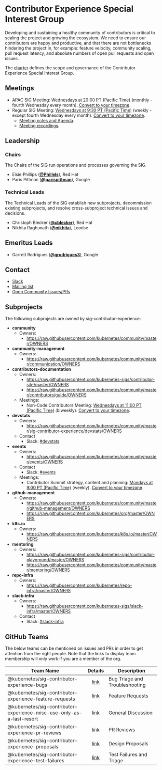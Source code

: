 <!---
This is an autogenerated file!

Please do not edit this file directly, but instead make changes to the
sigs.yaml file in the project root.

To understand how this file is generated, see https://git.k8s.io/community/generator/README.md
--->
# Contributor Experience Special Interest Group

Developing and sustaining a healthy community of contributors is critical to scaling the project and growing the ecosystem. We need to ensure our contributors are happy and productive, and that there are not bottlenecks hindering the project in, for example: feature velocity, community scaling, pull request latency, and absolute numbers of open pull requests and open issues.

The [charter](charter.md) defines the scope and governance of the Contributor Experience Special Interest Group.

## Meetings
* APAC SIG Meeting: [Wednesdays at 20:00 PT (Pacific Time)](https://www.google.com/calendar/event?eid=NXRvdDBiZmh2Zm9xZWkxOTVpdTdwazk2azFfMjAxOTA0MjRUMTYzMDAwWiBjZ250MzY0dmQ4czg2aHIycGhhcGZqYzZ1a0Bn&ctz=America/Los_Angeles) (monthly - fourth Wednesday every month). [Convert to your timezone](http://www.thetimezoneconverter.com/?t=20:00&tz=PT%20%28Pacific%20Time%29).
* Regular SIG Meeting: [Wednesdays at 9:30 PT (Pacific Time)](https://www.google.com/calendar/event?eid=NXRvdDBiZmh2Zm9xZWkxOTVpdTdwazk2azFfMjAxOTA0MDNUMTYzMDAwWiBjZ250MzY0dmQ4czg2aHIycGhhcGZqYzZ1a0Bn&ctz=America/Los_Angeles) (weekly - except fourth Wednesday every month). [Convert to your timezone](http://www.thetimezoneconverter.com/?t=9:30&tz=PT%20%28Pacific%20Time%29).
  * [Meeting notes and Agenda](https://docs.google.com/document/d/1qf-02B7EOrItQgwXFxgqZ5qjW0mtfu5qkYIF1Hl4ZLI/).
  * [Meeting recordings](https://www.youtube.com/watch?v=EMGUdOKwSns&list=PL69nYSiGNLP2x_48wbOPO0vXQgNTm_xxr).

## Leadership

### Chairs
The Chairs of the SIG run operations and processes governing the SIG.

* Elsie Phillips (**[@Phillels](https://github.com/Phillels)**), Red Hat
* Paris Pittman (**[@parispittman](https://github.com/parispittman)**), Google

### Technical Leads
The Technical Leads of the SIG establish new subprojects, decommission existing
subprojects, and resolve cross-subproject technical issues and decisions.

* Christoph Blecker (**[@cblecker](https://github.com/cblecker)**), Red Hat
* Nikhita Raghunath (**[@nikhita](https://github.com/nikhita)**), Loodse

## Emeritus Leads

* Garrett Rodrigues (**[@grodrigues3](https://github.com/grodrigues3)**), Google

## Contact
* [Slack](https://kubernetes.slack.com/messages/sig-contribex)
* [Mailing list](https://groups.google.com/forum/#!forum/kubernetes-sig-contribex)
* [Open Community Issues/PRs](https://github.com/kubernetes/community/labels/sig%2Fcontributor-experience)

## Subprojects

The following subprojects are owned by sig-contributor-experience:
- **community**
  - Owners:
    - https://raw.githubusercontent.com/kubernetes/community/master/OWNERS
- **community-management**
  - Owners:
    - https://raw.githubusercontent.com/kubernetes/community/master/communication/OWNERS
- **contributors-documentation**
  - Owners:
    - https://raw.githubusercontent.com/kubernetes-sigs/contributor-site/master/OWNERS
    - https://raw.githubusercontent.com/kubernetes/community/master/contributors/guide/OWNERS
  - Meetings:
    - Non-Code Contributors Meeting: [Wednesdays at 11:00 PT (Pacific Time)](https://docs.google.com/document/d/1gdFWfkrapQclZ4-z4Lx2JwqKsJjXXUOVoLhBzZiZgSk/edit) (biweekly). [Convert to your timezone](http://www.thetimezoneconverter.com/?t=11:00&tz=PT%20%28Pacific%20Time%29).
- **devstats**
  - Owners:
    - https://raw.githubusercontent.com/kubernetes/community/master/sig-contributor-experience/devstats/OWNERS
  - Contact
    - Slack: [#devstats](https://kubernetes.slack.com/messages/devstats)
- **events**
  - Owners:
    - https://raw.githubusercontent.com/kubernetes/community/master/events/OWNERS
  - Contact
    - Slack: [#events](https://kubernetes.slack.com/messages/events)
  - Meetings:
    - Contributor Summit strategy, content and planning: [Mondays at 9:00 PT (Pacific Time)]() (weekly). [Convert to your timezone](http://www.thetimezoneconverter.com/?t=9:00&tz=PT%20%28Pacific%20Time%29).
- **github-management**
  - Owners:
    - https://raw.githubusercontent.com/kubernetes/community/master/github-management/OWNERS
    - https://raw.githubusercontent.com/kubernetes/org/master/OWNERS
- **k8s.io**
  - Owners:
    - https://raw.githubusercontent.com/kubernetes/k8s.io/master/OWNERS
- **mentoring**
  - Owners:
    - https://raw.githubusercontent.com/kubernetes-sigs/contributor-playground/master/OWNERS
    - https://raw.githubusercontent.com/kubernetes/community/master/mentoring/OWNERS
- **repo-infra**
  - Owners:
    - https://raw.githubusercontent.com/kubernetes/repo-infra/master/OWNERS
- **slack-infra**
  - Owners:
    - https://raw.githubusercontent.com/kubernetes-sigs/slack-infra/master/OWNERS
  - Contact
    - Slack: [#slack-infra](https://kubernetes.slack.com/messages/slack-infra)

## GitHub Teams

The below teams can be mentioned on issues and PRs in order to get attention from the right people.
Note that the links to display team membership will only work if you are a member of the org.

| Team Name | Details | Description |
| --------- |:-------:| ----------- |
| @kubernetes/sig-contributor-experience-bugs | [link](https://github.com/orgs/kubernetes/teams/sig-contributor-experience-bugs) | Bug Triage and Troubleshooting |
| @kubernetes/sig-contributor-experience-feature-requests | [link](https://github.com/orgs/kubernetes/teams/sig-contributor-experience-feature-requests) | Feature Requests |
| @kubernetes/sig-contributor-experience-misc-use-only-as-a-last-resort | [link](https://github.com/orgs/kubernetes/teams/sig-contributor-experience-misc-use-only-as-a-last-resort) | General Discussion |
| @kubernetes/sig-contributor-experience-pr-reviews | [link](https://github.com/orgs/kubernetes/teams/sig-contributor-experience-pr-reviews) | PR Reviews |
| @kubernetes/sig-contributor-experience-proposals | [link](https://github.com/orgs/kubernetes/teams/sig-contributor-experience-proposals) | Design Proposals |
| @kubernetes/sig-contributor-experience-test-failures | [link](https://github.com/orgs/kubernetes/teams/sig-contributor-experience-test-failures) | Test Failures and Triage |

<!-- BEGIN CUSTOM CONTENT -->

<!-- END CUSTOM CONTENT -->

